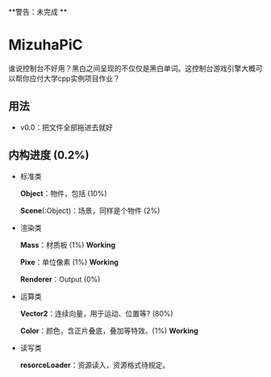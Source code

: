 **警告：未完成 **

# MizuhaPiC 

谁说控制台不好用？黑白之间呈现的不仅仅是黑白单词。这控制台游戏引擎大概可以帮你应付大学cpp实例项目作业？ 
 
## 用法 

 - v0.0：把文件全部拖进去就好 
 
## 内构进度 (0.2%)

 - 标准类

    **Object**：物件，包括 (10%)
    
    **Scene**(:Object)：场景，同样是个物件 (2%)
    
 - 渲染类

    **Mass**：材质板 (1%) **Working**
    
    **Pixe**：单位像素 (1%) **Working**
    
    **Renderer**：Output (0%)
    
 - 运算类

    **Vector2**：连续向量，用于运动、位置等? (80%)

    **Color**：颜色，含正片叠底，叠加等特效。(1%) **Working**
    
 - 读写类

    **resorceLoader**：资源读入，资源格式待规定。